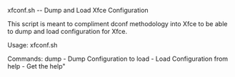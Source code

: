 xfconf.sh -- Dump and Load Xfce Configuration

This script is meant to compliment dconf methodology into Xfce to be able to dump and load configuration for Xfce.

Usage: xfconf.sh <command> <file>

 Commands:
   dump - Dump Configuration to <file>
   load - Load Configuration from <file>
   help - Get the help"
